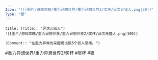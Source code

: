 ```yaml
---
Icon: "![[图片/游戏攻略/重力异想世界/重力异想世界2/奖杯/异次元猎人.png|30]]"
Type: "银"
---
```

```ad-common-silver-trophy
title: (Title:: "异次元猎人")
![[图片/游戏攻略/重力异想世界/重力异想世界2/奖杯/异次元猎人.png|100]]

(Comment:: "在重力异常的采掘场击败5个巨人奈维。")
```

#重力异想世界/重力异想世界2/奖杯 #奖杯 #银
